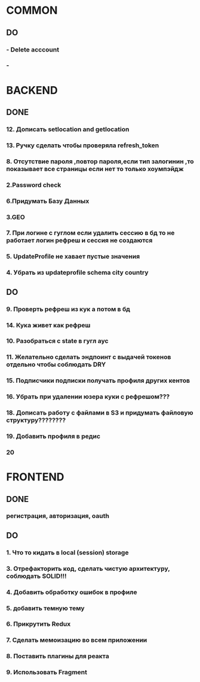 # COMMON

## DO

### - Delete acccount
### - 


# BACKEND
## DONE
### 12. Дописать setlocation and getlocation
### 13. Ручку сделать чтобы проверяла refresh_token
### 8. Отсутствие пароля ,повтор пароля,если тип залогинин ,то показывает все страницы если нет то только хоумпэйдж
### 2.Password check
### 6.Придумать Базу Данных 
### 3.GEO
### 7. При логине с гуглом если удалить сессию в бд то не работает логин рефреш и сессия не создаются
### 5. UpdateProfile не хавает пустые значения
### 4. Убрать из updateprofile schema city country


## DO
### 9. Проверть рефреш из кук а потом в бд
### 14. Кука живет как рефреш 
### 10. Разобраться с state в гугл аус
### 11. Желательно сделать эндпоинт с выдачей токенов отдельно чтобы соблюдать DRY
### 15. Подписчики подписки получать профиля других кентов
### 16. Убрать при удалении юзера куки с рефрешом???
### 18.  Дописать работу с файлами в S3 и придумать файловую структуру????????
### 19. Добавить профиля в редис 
### 20
# FRONTEND

## DONE
### регистрация, авторизация, oauth

## DO
### 1. Что то кидать в local (session) storage
### 3. Отрефакторить код, сделать чистую архитектуру, соблюдать SOLID!!!
### 4. Добавить обработку ошибок в профиле
### 5. добавить темную тему
### 6. Прикрутить Redux
### 7. Сделать мемоизацию во всем приложении
### 8. Поставить плагины для реакта 
### 9. Использовать Fragment